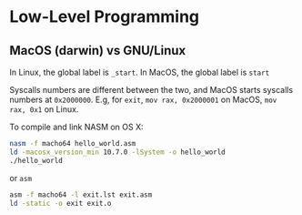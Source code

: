 # Low-Level Programming

## MacOS (darwin) vs GNU/Linux

In Linux, the global label is `_start`. In MacOS, the global label is `start`

Syscalls numbers are different between the two, and MacOS starts syscalls
numbers at `0x2000000`. E.g, for `exit`, `mov rax, 0x2000001` on MacOS,
`mov rax, 0x1` on Linux.

To compile and link NASM on OS X:

```bash
nasm -f macho64 hello_world.asm
ld -macosx_version_min 10.7.0 -lSystem -o hello_world
./hello_world
```

or `asm`

```bash
asm -f macho64 -l exit.lst exit.asm
ld -static -o exit exit.o
```
